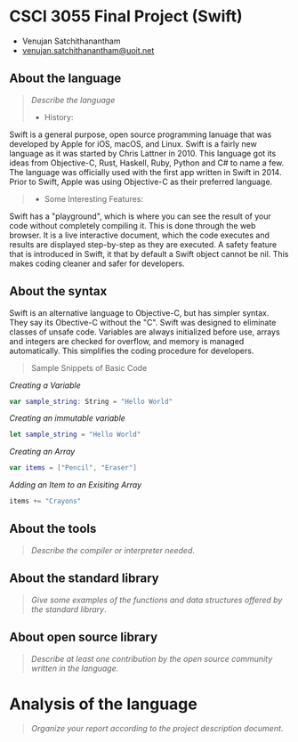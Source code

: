# CSCI 3055 Final Project (Swift)

- Venujan Satchithanantham
- venujan.satchithanantham@uoit.net

## About the language

> _Describe the language_
>
> - History:

Swift is a general purpose, open source programming lanuage that was developed by Apple for iOS, macOS, and Linux. Swift is a fairly new language as it was started by Chris Lattner in 2010. This language got its ideas from Objective-C, Rust, Haskell, Ruby, Python and C# to name a few. The language was officially used with the first app written in Swift in 2014. Prior to Swift, Apple was using Objective-C as their preferred language.

> - Some Interesting Features:

Swift has a "playground", which is where you can see the result of your code without completely compiling it. This is done through the web browser. It is a live interactive document, which the code executes and results are displayed step-by-step as they are executed. 
A safety feature that is introduced in Swift, it that by default a Swift object cannot be nil. This makes coding cleaner and safer for developers.

## About the syntax

Swift is an alternative language to Objective-C, but has simpler syntax. They say its Obective-C without the "C". Swift was designed to eliminate classes of unsafe code. Variables are always initialized before use, arrays and integers are checked for overflow, and memory is managed automatically. This simplifies the coding procedure for developers. 

> Sample Snippets of Basic Code

*Creating a Variable*

```swift
var sample_string: String = "Hello World"
```

*Creating an immutable variable*

```swift
let sample_string = "Hello World"
```

*Creating an Array*

```swift
var items = ["Pencil", "Eraser"]
```

*Adding an Item to an Exisiting Array*
```swift
items += "Crayons"
```

## About the tools

> _Describe the compiler or interpreter needed_.

## About the standard library

> _Give some examples of the functions and data structures
> offered by the standard library_.

## About open source library

> _Describe at least one contribution by the open source
community written in the language._

# Analysis of the language

> _Organize your report according to the project description
document_.


